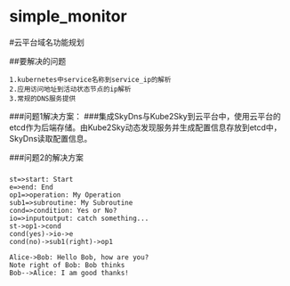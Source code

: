# simple_monitor

#云平台域名功能规划

##要解决的问题
```
1.kubernetes中service名称到service_ip的解析
2.应用访问地址到活动状态节点的ip解析
3.常规的DNS服务提供
```



###问题1解决方案：
###集成SkyDns与Kube2Sky到云平台中，使用云平台的etcd作为后端存储。由Kube2Sky动态发现服务并生成配置信息存放到etcd中，SkyDns读取配置信息。

###问题2的解决方案
###

```flow
st=>start: Start
e=>end: End
op1=>operation: My Operation
sub1=>subroutine: My Subroutine
cond=>condition: Yes or No?
io=>inputoutput: catch something...
st->op1->cond
cond(yes)->io->e
cond(no)->sub1(right)->op1
```

```sequence
Alice->Bob: Hello Bob, how are you?
Note right of Bob: Bob thinks
Bob-->Alice: I am good thanks!
```




